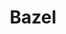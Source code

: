---
blog: https://blog.bazel.build/
codehost: https://github.com/https://github.com/bazelbuild
guide: https://blog.bazel.build/2017/07/05/new-logo-and-homepage.html
images:
- bazel-icon.svg
- bazel-ar21.svg
logohandle: bazel
sort: bazel
title: Bazel
twitter: https://x.com/bazelbuild
website: https://bazel.build/
wikipedia: https://en.wikipedia.org/wiki/Bazel_(software)
---